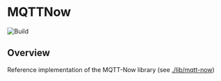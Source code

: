 # MQTTNow

![Build](https://github.com/JoostAB/mqtt-now/actions/workflows/main.yml/badge.svg)

## Overview

Reference implementation of the MQTT-Now library (see [./lib/mqtt-now](./tree/master/lib/mqtt-now/))
